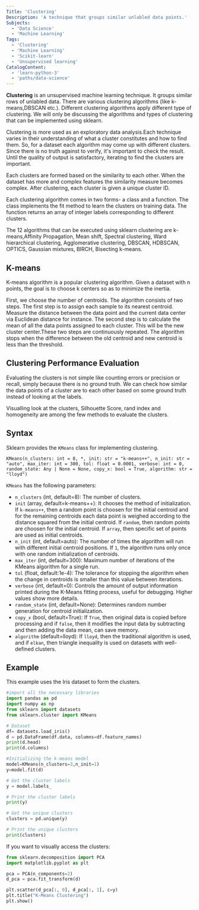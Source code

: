 ```yaml
---
Title: 'Clustering'
Description: 'A technique that groups similar unlabled data points.'
Subjects:
  - 'Data Science'
  - 'Machine Learning'
Tags:
  - 'Clustering'
  - 'Machine Learning'
  - 'Scikit-learn'
  - 'Unsupervised learning'
CatalogContent:
  - 'learn-python-3'
  - 'paths/data-science'
---
```


**Clustering** is an unsupervised machine learning technique. It groups similar rows of unlabled data. There are various clustering algorithms (like k-means,DBSCAN etc.). Different clustering algorithms apply different type of clustering. We will only be discussing the algorithms and types of clustering that can be implemented using sklearn.

Clustering is more used as an exploratory data analysis.Each technique varies in their understanding of what a cluster constitutes and how to find them. So, for a dataset each algorithm may come up with different clusters. Since there is no truth against to verify, it's important to check the result. Until the quality of output is satisfactory, iterating to find the clusters are important.

Each clusters are formed based on the similarity to each other. When the dataset has more and complex features the similarity measure becomes complex. After clustering, each cluster is given a unique cluster ID.

Each clustering algorithm comes in two forms- a class and a function. The class implements the fit method to learn the clusters on training data. The function returns an array of integer labels corresponding to different clusters. 

The 12 algorithms that can be executed using sklearn clustering are k-means,Affinity Propagation, Mean shift, Spectral clustering, Ward hierarchical clustering, Agglomerative clustering, DBSCAN, HDBSCAN, OPTICS, Gaussian mixtures, BIRCH, Bisecting k-means.

## K-means

K-means algorithm is a popular clustering algorithm. Given a dataset with n points, the goal is to choose k centers so as to minimize the inertia. 

First, we choose the number of centroids. The algorithm consists of two steps. The first step is to assign each sample to its nearest centroid. Measure the distance between the data point and the current data center via Euclidean distance for instance. The second step is to calculate the mean of all the data points assigned to each cluster. This will be the new cluster center.These two steps are continuously repeated. The algorithm stops when the difference between the old centroid and new centroid is less than the threshold.

## Clustering Performance Evaluation

Evaluating the clusters is not simple like counting errors or precision or recall, simply because there is no ground truth. We can check how similar the data points of a cluster are to each other based on some ground truth instead of looking at the labels.

Visualling look at the clusters, Silhouette Score, rand index and homogeneity are among the few methods to evaluate the clusters.

## Syntax
Sklearn provides the `KMeans` class for implementing clustering.

```psuedo
KMeans(n_clusters: int = 8, *, init: str = "k-means++", n_init: str = "auto", max_iter: int = 300, tol: float = 0.0001, verbose: int = 0, random_state: Any | None = None, copy_x: bool = True, algorithm: str = "lloyd") 
```

`KMeans` has the following parameters:

- `n_clusters` (int, default=8): The number of clusters.
- `init` (array, default=k-means++): It chooses the method of initialization. If `k-means++`, then a random point is choosen for the initial centroid and for the remaining centroids each data point is weighed according to the distance squared from the initial centroid. If `random`, then random points are choosen for the initial centroid. If `array`, then specific set of points are used as initial centroids.
- `n_init` (int, default=auto): The number of times the algorithm will run with different initial centroid positions. If `1`, the algorithm runs only once with one random initialization of centroids.
- `max_iter` (int, default=300): Maximum number of iterations of the KMeans algorithm for a single run.
- `tol` (float, default:1e-4): The tolerance for stopping the algorithm when the change in centroids is smaller than this value between iterations.
- `verbose` (int, default=0): Controls the amount of output information printed during the K-Means fitting process, useful for debugging. Higher values show more details.
- `random_state` (int, default=None): Determines random number generation for centroid initialization.
- `copy_x` (bool, default=True): If `True`, then original data is copied before processing and if `false`, then it modifies the input data by subtracting and then adding the data mean, can save memory.
- `algorithm` (default=lloyd): If `lloyd`, then the traditional algorithm is used, and if `elkan`, then triangle inequality is used on datasets with well-defined 
clusters. 

## Example

This example uses the Iris dataset to form the clusters.

```py
#import all the necessary libraries
import pandas as pd
import numpy as np
from sklearn import datasets
from sklearn.cluster import KMeans

# Dataset
df= datasets.load_iris()
d = pd.DataFrame(df.data, columns=df.feature_names)
print(d.head)
print(d.columns)

#Initializing the k-means model
model=KMeans(n_clusters=3,n_init=1)
y=model.fit(d)

# Get the cluster labels
y = model.labels_

# Print the cluster labels
print(y)

# Get the unique clusters
clusters = pd.unique(y)

# Print the unique clusters
print(clusters)
```

If you want to visually access the clusters:

```py
from sklearn.decomposition import PCA
import matplotlib.pyplot as plt

pca = PCA(n_components=2)
d_pca = pca.fit_transform(d)

plt.scatter(d_pca[:, 0], d_pca[:, 1], c=y)
plt.title("K-Means Clustering")
plt.show()
```